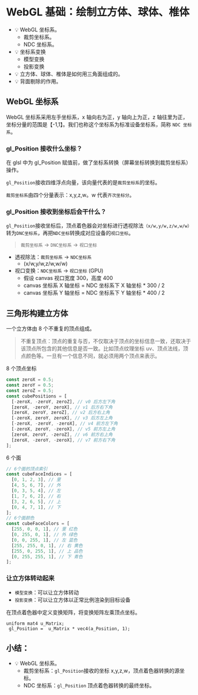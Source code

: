 # WebGL 基础：绘制立方体、球体、椎体

- 💡 WebGL 坐标系。
  - 裁剪坐标系。
  - NDC 坐标系。
- 💡 坐标系变换
  - 模型变换
  - 投影变换
- 💡 立方体、球体、椎体是如何用三角面组成的。
- 💡 背面剔除的作用。

## WebGL 坐标系

WebGL 坐标系采用左手坐标系，x 轴向右为正，y 轴向上为正，z 轴往里为正，坐标分量的范围是【-1,1】。我们也称这个坐标系为标准设备坐标系，简称 `NDC 坐标系`。

### gl_Position 接收什么坐标？

在 glsl 中为 gl_Position 赋值前，做了坐标系转换（屏幕坐标转换到裁剪坐标系）操作。

`gl_Position`接收四维浮点向量，该向量代表的是`裁剪坐标系`的坐标。

`裁剪坐标系`由四个分量表示：x,y,z,w。w 代表`齐次坐标分`。

### gl_Position 接收到坐标后会干什么？

`gl_Position`接收坐标后，顶点着色器会对坐标进行透视除法`（x/w,y/w,z/w,w/w）`转为`DNC坐标系`，再把`NDC坐标`转换成对应设备的`视口坐标`。

> `裁剪坐标系` -> `DNC坐标系` -> `视口坐标`

- 透视除法：`裁剪坐标系` -> `NDC坐标系`
  - (x/w,y/w,z/w,w/w)
- 视口变换：`NDC坐标系` -> `视口坐标` (GPU)
  - 假设 canvas 视口宽度 300，高度 400
  - canvas 坐标系 X 轴坐标 = NDC 坐标系下 X 轴坐标 \* 300 / 2
  - canvas 坐标系 Y 轴坐标 = NDC 坐标系下 Y 轴坐标 \* 400 / 2

## 三角形构建立方体

一个立方体由 8 个不重复的顶点组成。

> 不重复顶点：顶点的重复与否，不仅取决于顶点的坐标信息一致，还取决于该顶点所包含的其他信息是否一致。比如顶点纹理坐标 uv、顶点法线，顶点颜色等。一旦有一个信息不同，就必须用两个顶点来表示。

8 个顶点坐标

```js
const zeroX = 0.5;
const zeroY = 0.5;
const zeroZ = 0.5;
const cubePositions = [
  [-zeroX, -zeroY, zeroZ], // v0 后方左下角
  [zeroX, -zeroY, zeroX], // v1 后方右下角
  [zeroX, zeroY, zeroZ], // v2 后方右上角
  [-zeroX, zeroY, zeroX], // v3 后方左上角
  [-zeroX, -zeroY, -zeroX], // v4 前方左下角
  [-zeroX, zeroY, -zeroX], // v5 前方左上角
  [zeroX, zeroY, -zeroZ], // v6 前方右上角
  [zeroX, -zeroY, -zeroX], // v7 前方右下角
];
```

6 个面

```js
// 6个面的顶点索引
const cubeFaceIndices = [
  [0, 1, 2, 3], // 里
  [4, 5, 6, 7], // 外
  [0, 3, 5, 4], // 左
  [1, 7, 6, 2], // 右
  [3, 2, 6, 5], // 上
  [0, 4, 7, 1], // 下
];
// 6个面颜色
const cubeFaceColors = [
  [255, 0, 0, 1], // 里 红色
  [0, 255, 0, 1], // 外 绿色
  [0, 0, 255, 1], // 左 蓝色
  [255, 255, 0, 1], // 右 黄色
  [255, 0, 255, 1], // 上 品色
  [0, 255, 255, 1], // 下 青色
];
```

### 让立方体转动起来

- `模型变换`：可以让立方体转动
- `投影变换`：可以让立方体以正常比例渲染到目标设备

在顶点着色器中定义变换矩阵，将变换矩阵左乘顶点坐标。

```
uniform mat4 u_Matrix;
 gl_Position =  u_Matrix * vec4(a_Position, 1);
```

## 小结：

- 💡 WebGL 坐标系。
  - 裁剪坐标系：`gl_Position`接收的坐标 x,y,z,w，顶点着色器转换的源坐标。
  - NDC 坐标系：`gl_Position` 顶点着色器转换的最终坐标。
